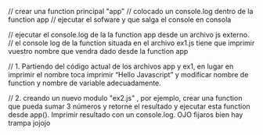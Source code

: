 // crear una function principal "app"
// colocado un console.log dentro de la function app
// ejecutar el sofware y que salga el console en consola

// ejecutar el console.log de la la function app desde un archivo js externo.
// el console log de la function situada en el archivo ex1.js tiene que imprimir vuestro nombre que vendra dado desde la function app

// 1. Partiendo del código actual de los archivos app y ex1, en lugar en imprimir el nombre toca imprimir “Hello Javascript” y modificar nombre de function y nombre de variable adecuadamente.

// 2. creando un nuevo modulo "ex2.js" , por ejemplo, crear una function que pueda sumar 3 números y retorne el resultado y ejecutar esta function desde app(). Imprimir resultado con un console.log. OJO fijaros bien hay trampa jojojo